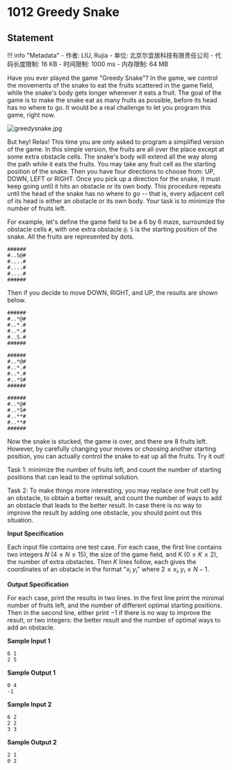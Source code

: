 
# 1012 Greedy Snake

## Statement

!!! info "Metadata"
    - 作者: LIU, Rujia
    - 单位: 北京尔宜居科技有限责任公司
    - 代码长度限制: 16 KB
    - 时间限制: 1000 ms
    - 内存限制: 64 MB

Have you ever played the game "Greedy Snake"? In the game, we control the movements of the snake to eat the fruits scattered in the game field, while the snake's body gets longer whenever it eats a fruit. The goal of the game is to make the snake eat as many fruits as possible, before its head has no where to go. It would be a real challenge to let you program this game, right now.


![greedysnake.jpg](~/4cca423d-2fb5-4071-9a0a-e675297f4114.jpg)


But hey! Relax! This time you are only asked to program a simplified version of the game. In this simple version, the fruits are all over the place except at some extra obstacle cells. The snake's body will extend all the way along the path while it eats the fruits. You may take any fruit cell as the starting position of the snake. Then you have four directions to choose from: UP, DOWN, LEFT or RIGHT. Once you pick up a direction for the snake, it must keep going until it hits an obstacle or its own body. This procedure repeats until the head of the snake has no where to go -- that is, every adjacent cell of its head is either an obstacle or its own body. Your task is to minimize the number of fruits left.

For example, let's define the game field to be a 6 by 6 maze, surrounded by obstacle cells `#`, with one extra obstacle `@`. `S` is the starting position of the snake. All the fruits are represented by dots.

```
######
#..S@#
#....#
#....#
#....#
######
```
Then if you decide to move DOWN, RIGHT, and UP, the results are shown below.

```
######
#..*@#
#..*.#
#..*.#
#..S.#
######
```
```
######
#..*@#
#..*.#
#..*.#
#..*S#
######
```
```
######
#..*@#
#..*S#
#..**#
#..**#
######
```

Now the snake is stucked, the game is over, and there are 8 fruits left. However, by carefully changing your moves or choosing another starting position, you can actually control the snake to eat up all the fruits. Try it out!

Task 1: minimize the number of fruits left, and count the number of starting positions that can lead to the optimal solution.

Task 2: To make things more interesting, you may replace one fruit cell by an obstacle, to obtain a better result, and count the number of ways to add an obstacle that leads to the better result. In case there is no way to improve the result by adding one obstacle, you should point out this situation.

**Input Specification**

Each input file contains one test case. For each case, the first line contains two integers $N$ ($4 \le N \le 15$), the size of the game field, and $K$ ($0 \le K \le 2$), the number of extra obstacles. Then $K$ lines follow, each gives the coordinates of an obstacle in the format "$x_i$ $y_i$" where $2 \le x_i, y_i \le N-1$.

**Output Specification**

For each case, print the results in two lines. In the first line print the minimal number of fruits left, and the number of different optimal starting positions. Then in the second line, either print $-1$ if there is no way to improve the result, or two integers: the better result and the number of optimal ways to add an obstacle.

**Sample Input 1**
```plaintext
6 1
2 5
```

**Sample Output 1**
```plaintext
0 4
-1
```

**Sample Input 2**
```plaintext
6 2
2 2
3 3
```

**Sample Output 2**
```plaintext
2 1
0 2
```

